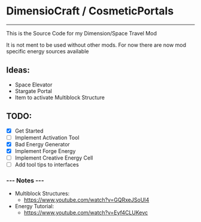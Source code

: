 # DimensioCraft / CosmeticPortals
---
This is the Source Code for my Dimension/Space Travel Mod

It is not ment to be used without other mods. For now there are now mod specific energy sources available


## Ideas:
 - Space Elevator
 - Stargate Portal
 - Item to activate Multiblock Structure

## TODO:
 - [X] Get Started
 - [ ] Implement Activation Tool
 - [X] Bad Energy Generator
 - [X] Implement Forge Energy
 - [ ] Implement Creative Energy Cell
 - [ ] Add tool tips to interfaces

### --- Notes ---
 
- Multiblock Structures:
   - https://www.youtube.com/watch?v=GQRxeJSoUI4
 - Energy Tutorial:
   - https://www.youtube.com/watch?v=Eyf4CLUKevc
